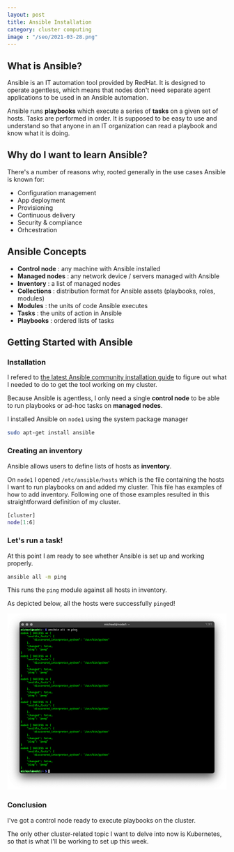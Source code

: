 ```yaml
---
layout: post
title: Ansible Installation
category: cluster computing
image : "/seo/2021-03-28.png"
---
```


## What is Ansible?

Ansible is an IT automation tool provided by RedHat. It is designed to operate agentless, which means that nodes don't need separate agent applications to be used in an Ansible automation.

Ansible runs **playbooks** which execute a series of **tasks** on a given set of hosts. Tasks are performed in order. It is supposed to be easy to use and understand so that anyone in an IT organization can read a playbook and know what it is doing.

## Why do I want to learn Ansible?

There's a number of reasons why, rooted generally in the use cases Ansible is known for:

- Configuration management
- App deployment
- Provisioning
- Continuous delivery
- Security & compliance
- Orhcestration

## Ansible Concepts

- **Control node** : any machine with Ansible installed
- **Managed nodes** : any network device / servers managed with Ansible
- **Inventory** : a list of managed nodes
- **Collections** : distribution format for Ansible assets (playbooks, roles, modules)
- **Modules** : the units of code Ansible executes
- **Tasks** : the units of action in Ansible
- **Playbooks** : ordered lists of tasks

## Getting Started with Ansible

### Installation

I refered to [the latest Ansible community installation guide](https://docs.ansible.com/ansible/latest/installation_guide/index.html) to figure out what I needed to do to get the tool working on my cluster.

Because Ansible is agentless, I only need a single **control node** to be able to run playbooks or ad-hoc tasks on **managed nodes**.

I installed Ansible on `node1` using the system package manager

```bash
sudo apt-get install ansible
```

### Creating an inventory

Ansible allows users to define lists of hosts as **inventory**.

On `node1` I opened `/etc/ansible/hosts` which is the file containing the hosts I want to run playbooks on and added my cluster. This file has examples of how to add inventory. Following one of those examples resulted in this straightforward definition of my cluster.

```bash
[cluster]
node[1:6]
```

### Let's run a task!

At this point I am ready to see whether Ansible is set up and working properly.

```bash
ansible all -m ping
```

This runs the `ping` module against all hosts in inventory.

As depicted below, all the hosts were successfully `ping`ed!

![screenshot of console showing Ansible output](/img/ansible-setup-success.png)

### Conclusion

I've got a control node ready to execute playbooks on the cluster.

The only other cluster-related topic I want to delve into now is Kubernetes, so that is what I'll be working to set up this week.
